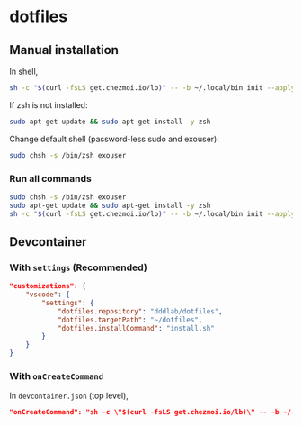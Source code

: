 # dotfiles

## Manual installation

In shell, 
```bash
sh -c "$(curl -fsLS get.chezmoi.io/lb)" -- -b ~/.local/bin init --apply syoh
```
If zsh is not installed:
```bash
sudo apt-get update && sudo apt-get install -y zsh
```
Change default shell (password-less sudo and exouser):
```bash
sudo chsh -s /bin/zsh exouser
```

### Run all commands

```bash
sudo chsh -s /bin/zsh exouser
sudo apt-get update && sudo apt-get install -y zsh
sh -c "$(curl -fsLS get.chezmoi.io/lb)" -- -b ~/.local/bin init --apply syoh
```


## Devcontainer

### With `settings` (Recommended)

```json
"customizations": {
    "vscode": {
        "settings": {
            "dotfiles.repository": "dddlab/dotfiles",
            "dotfiles.targetPath": "~/dotfiles",
            "dotfiles.installCommand": "install.sh"
        }
    }
}
```

### With `onCreateCommand`

In `devcontainer.json` (top level),
```json
"onCreateCommand": "sh -c \"$(curl -fsLS get.chezmoi.io/lb)\" -- -b ~/.local/bin init --apply syoh"
```
